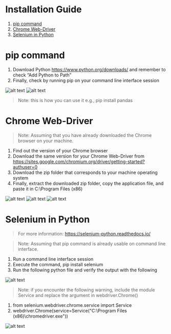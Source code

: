 # Installation Guide
1. [pip command](#pip)
2. [Chrome Web-Driver](#chrome-web-driver)
3. [Selenium in Python](#selenium)

# pip command <a name="pip"></a>

1. Download Python https://www.python.org/downloads/ and remember to check “Add Python to Path”
2. Finally, check by running pip on your command line interface session

![alt text](https://github.com/[username]/[reponame]/blob/[branch]/image.jpg?raw=true)
![alt text](https://github.com/[username]/[reponame]/blob/[branch]/image.jpg?raw=true)

> Note: this is how you can use it e.g., pip install pandas

# Chrome Web-Driver <a name="chrome-web-driver"></a>

> Note: Assuming that you have already downloaded the Chrome browser on your machine.

1.	Find out the version of your Chrome browser
2.	Download the same version for your Chrome Web-Driver from https://sites.google.com/chromium.org/driver/getting-started?authuser=0 
3.	Download the zip folder that corresponds to your machine operating system
4.	Finally, extract the downloaded zip folder, copy the application file, and paste it in C:\Program Files (x86)

![alt text](https://github.com/[username]/[reponame]/blob/[branch]/image.jpg?raw=true)
![alt text](https://github.com/[username]/[reponame]/blob/[branch]/image.jpg?raw=true)
![alt text](https://github.com/[username]/[reponame]/blob/[branch]/image.jpg?raw=true)

# Selenium in Python <a name="selenium"></a>

> For more information: https://selenium-python.readthedocs.io/ 

> Note: Assuming that pip command is already usable on command line interface.

1. Run a command line interface session
2. Execute the command, pip install selenium
3. Run the following python file and verify the output with the following

![alt text](https://github.com/[username]/[reponame]/blob/[branch]/image.jpg?raw=true)

> Note: if you encounter the following warning, include the module Service and replace the argument in webdriver.Chrome()

1. from selenium.webdriver.chrome.service import Service
2. webdriver.Chrome(service=Service("C:\Program Files (x86)\chromedriver.exe"))

![alt text](https://github.com/[username]/[reponame]/blob/[branch]/image.jpg?raw=true)
